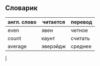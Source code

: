 ## Словарик
| англ. слово | читается | перевод |
 -----------|----------------|------------------------
 even | эвен |  четное 
 |count | каунт | считать
 |average | эверэйдж | среднее
 |